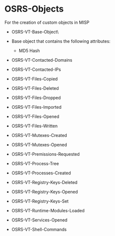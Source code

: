 # OSRS-Objects
For the creation of custom objects in MISP

* OSRS-VT-Base-Object\
 * Base object that contains the following attributes:
    * MD5 Hash
  
* OSRS-VT-Contacted-Domains
* OSRS-VT-Contacted-IPs
* OSRS-VT-Files-Copied
* OSRS-VT-Files-Deleted
* OSRS-VT-Files-Dropped
* OSRS-VT-Files-Imported
* OSRS-VT-Files-Opened
* OSRS-VT-Files-Written
* OSRS-VT-Mutexes-Created
* OSRS-VT-Mutexes-Opened
* OSRS-VT-Premissions-Requested
* OSRS-VT-Process-Tree
* OSRS-VT-Processes-Created
* OSRS-VT-Registry-Keys-Deleted
* OSRS-VT-Registry-Keys-Opened
* OSRS-VT-Registry-Keys-Set
* OSRS-VT-Runtime-Modules-Loaded
* OSRS-VT-Services-Opened
* OSRS-VT-Shell-Commands
